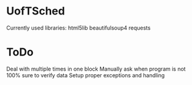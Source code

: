 UofTSched
=========

Currently used libraries:
html5lib
beautifulsoup4
requests

ToDo
====

Deal with multiple times in one block
Manually ask when program is not 100% sure to verify data
Setup proper exceptions and handling